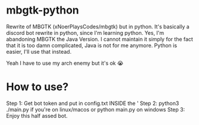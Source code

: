 # mbgtk-python
Rewrite of MBGTK (xNoerPlaysCodes/mbgtk) but in python.
It's basically a discord bot rewrite in python, since I'm learning python.
Yes, I'm abandoning MBGTK the Java Version. I cannot maintain it simply for the fact that it is too damn complicated, Java is not for me anymore. Python is easier, I'll use that instead.

Yeah I have to use my arch enemy but it's ok 😭
# How to use?
Step 1: Get bot token and put in config.txt INSIDE the '
Step 2: python3 ./main.py if you're on linux/macos or python main.py on windows
Step 3: Enjoy this half assed bot.
